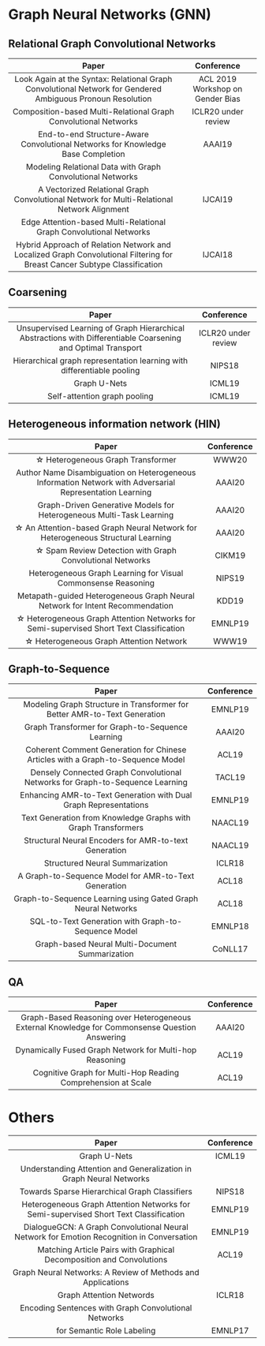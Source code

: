 # Graph Neural Networks (GNN)


## Relational Graph Convolutional Networks
| Paper | Conference |
| :---: | :---: |
|Look Again at the Syntax: Relational Graph Convolutional Network for Gendered Ambiguous Pronoun Resolution|ACL 2019 Workshop on Gender Bias|
| Composition-based Multi-Relational Graph Convolutional Networks| ICLR20 under review|
| End-to-end Structure-Aware Convolutional Networks for Knowledge Base Completion|AAAI19|
| Modeling Relational Data with Graph Convolutional Networks||
| A Vectorized Relational Graph Convolutional Network for Multi-Relational Network Alignment|IJCAI19|
| Edge Attention-based Multi-Relational Graph Convolutional Networks||
| Hybrid Approach of Relation Network and Localized Graph Convolutional Filtering for Breast Cancer Subtype Classification|IJCAI18|

## Coarsening
| Paper | Conference |
| :---: | :---: |
| Unsupervised Learning of Graph Hierarchical Abstractions with Differentiable Coarsening and Optimal Transport | ICLR20 under review |
| Hierarchical graph representation learning with differentiable pooling | NIPS18 |
| Graph U-Nets | ICML19 |
| Self-attention graph pooling | ICML19 |

## Heterogeneous information network (HIN)
| Paper | Conference |
| :---: | :---: |
|☆ Heterogeneous Graph Transformer|WWW20|
|Author Name Disambiguation on Heterogeneous Information Network with Adversarial Representation Learning|AAAI20|
|Graph-Driven Generative Models for Heterogeneous Multi-Task Learning|AAAI20|
|☆ An Attention-based Graph Neural Network for Heterogeneous Structural Learning|AAAI20|
|☆ Spam Review Detection with Graph Convolutional Networks|CIKM19|
|Heterogeneous Graph Learning for Visual Commonsense Reasoning|NIPS19|
| Metapath-guided Heterogeneous Graph Neural Network for Intent Recommendation  | KDD19 |
| ☆ Heterogeneous Graph Attention Networks for Semi-supervised Short Text Classification|EMNLP19|
| ☆ Heterogeneous Graph Attention Network | WWW19 |


## Graph-to-Sequence
| Paper | Conference |
| :---: | :---: |
| Modeling Graph Structure in Transformer for Better AMR-to-Text Generation | EMNLP19 |
| Graph Transformer for Graph-to-Sequence Learning | AAAI20 |
| Coherent Comment Generation for Chinese Articles with a Graph-to-Sequence Model | ACL19 |
| Densely Connected Graph Convolutional Networks for Graph-to-Sequence Learning | TACL19 |
| Enhancing AMR-to-Text Generation with Dual Graph Representations | EMNLP19 |
| Text Generation from Knowledge Graphs with Graph Transformers | NAACL19 |
| Structural Neural Encoders for AMR-to-text Generation | NAACL19 |
| Structured Neural Summarization | ICLR18 |
| A Graph-to-Sequence Model for AMR-to-Text Generation | ACL18 |
| Graph-to-Sequence Learning using Gated Graph Neural Networks | ACL18 |
| SQL-to-Text Generation with Graph-to-Sequence Model | EMNLP18 |
| Graph-based Neural Multi-Document Summarization | CoNLL17 |

## QA
| Paper | Conference |
| :---: | :---: |
|Graph-Based Reasoning over Heterogeneous External Knowledge for Commonsense Question Answering|AAAI20|
| Dynamically Fused Graph Network for Multi-hop Reasoning|ACL19|
| Cognitive Graph for Multi-Hop Reading Comprehension at Scale |ACL19|

# Others
| Paper | Conference |
| :---: | :---: |
| Graph U-Nets|ICML19|
| Understanding Attention and Generalization in Graph Neural Networks | |
| Towards Sparse Hierarchical Graph Classifiers | NIPS18 |
| Heterogeneous Graph Attention Networks for Semi-supervised Short Text Classification|EMNLP19|
| DialogueGCN: A Graph Convolutional Neural Network for Emotion Recognition in Conversation | EMNLP19 |
| Matching Article Pairs with Graphical Decomposition and Convolutions | ACL19 |
| Graph Neural Networks: A Review of Methods and Applications ||
| Graph Attention Networds|ICLR18|
|Encoding Sentences with Graph Convolutional Networks
for Semantic Role Labeling|EMNLP17|



